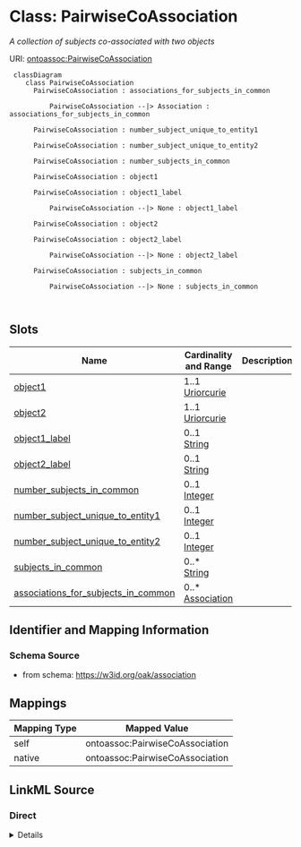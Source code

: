 # Class: PairwiseCoAssociation


_A collection of subjects co-associated with two objects_





URI: [ontoassoc:PairwiseCoAssociation](https://w3id.org/oak/association/PairwiseCoAssociation)




```{mermaid}
 classDiagram
    class PairwiseCoAssociation
      PairwiseCoAssociation : associations_for_subjects_in_common
        
          PairwiseCoAssociation --|> Association : associations_for_subjects_in_common
        
      PairwiseCoAssociation : number_subject_unique_to_entity1
        
      PairwiseCoAssociation : number_subject_unique_to_entity2
        
      PairwiseCoAssociation : number_subjects_in_common
        
      PairwiseCoAssociation : object1
        
      PairwiseCoAssociation : object1_label
        
          PairwiseCoAssociation --|> None : object1_label
        
      PairwiseCoAssociation : object2
        
      PairwiseCoAssociation : object2_label
        
          PairwiseCoAssociation --|> None : object2_label
        
      PairwiseCoAssociation : subjects_in_common
        
          PairwiseCoAssociation --|> None : subjects_in_common
        
      
```




<!-- no inheritance hierarchy -->


## Slots

| Name | Cardinality and Range | Description | Inheritance |
| ---  | --- | --- | --- |
| [object1](object1.md) | 1..1 <br/> [Uriorcurie](Uriorcurie.md) |  | direct |
| [object2](object2.md) | 1..1 <br/> [Uriorcurie](Uriorcurie.md) |  | direct |
| [object1_label](object1_label.md) | 0..1 <br/> [String](String.md) |  | direct |
| [object2_label](object2_label.md) | 0..1 <br/> [String](String.md) |  | direct |
| [number_subjects_in_common](number_subjects_in_common.md) | 0..1 <br/> [Integer](Integer.md) |  | direct |
| [number_subject_unique_to_entity1](number_subject_unique_to_entity1.md) | 0..1 <br/> [Integer](Integer.md) |  | direct |
| [number_subject_unique_to_entity2](number_subject_unique_to_entity2.md) | 0..1 <br/> [Integer](Integer.md) |  | direct |
| [subjects_in_common](subjects_in_common.md) | 0..* <br/> [String](String.md) |  | direct |
| [associations_for_subjects_in_common](associations_for_subjects_in_common.md) | 0..* <br/> [Association](Association.md) |  | direct |









## Identifier and Mapping Information







### Schema Source


* from schema: https://w3id.org/oak/association





## Mappings

| Mapping Type | Mapped Value |
| ---  | ---  |
| self | ontoassoc:PairwiseCoAssociation |
| native | ontoassoc:PairwiseCoAssociation |





## LinkML Source

<!-- TODO: investigate https://stackoverflow.com/questions/37606292/how-to-create-tabbed-code-blocks-in-mkdocs-or-sphinx -->

### Direct

<details>
```yaml
name: PairwiseCoAssociation
description: A collection of subjects co-associated with two objects
from_schema: https://w3id.org/oak/association
slots:
- object1
- object2
- object1_label
- object2_label
- number_subjects_in_common
- number_subject_unique_to_entity1
- number_subject_unique_to_entity2
- subjects_in_common
- associations_for_subjects_in_common

```
</details>

### Induced

<details>
```yaml
name: PairwiseCoAssociation
description: A collection of subjects co-associated with two objects
from_schema: https://w3id.org/oak/association
attributes:
  object1:
    name: object1
    from_schema: https://w3id.org/oak/association
    rank: 1000
    is_a: object
    alias: object1
    owner: PairwiseCoAssociation
    domain_of:
    - PairwiseCoAssociation
    range: uriorcurie
    required: true
  object2:
    name: object2
    from_schema: https://w3id.org/oak/association
    rank: 1000
    is_a: object
    alias: object2
    owner: PairwiseCoAssociation
    domain_of:
    - PairwiseCoAssociation
    range: uriorcurie
    required: true
  object1_label:
    name: object1_label
    from_schema: https://w3id.org/oak/association
    rank: 1000
    alias: object1_label
    owner: PairwiseCoAssociation
    domain_of:
    - PairwiseCoAssociation
  object2_label:
    name: object2_label
    from_schema: https://w3id.org/oak/association
    rank: 1000
    alias: object2_label
    owner: PairwiseCoAssociation
    domain_of:
    - PairwiseCoAssociation
  number_subjects_in_common:
    name: number_subjects_in_common
    from_schema: https://w3id.org/oak/association
    rank: 1000
    alias: number_subjects_in_common
    owner: PairwiseCoAssociation
    domain_of:
    - PairwiseCoAssociation
    range: integer
  number_subject_unique_to_entity1:
    name: number_subject_unique_to_entity1
    from_schema: https://w3id.org/oak/association
    rank: 1000
    alias: number_subject_unique_to_entity1
    owner: PairwiseCoAssociation
    domain_of:
    - PairwiseCoAssociation
    range: integer
  number_subject_unique_to_entity2:
    name: number_subject_unique_to_entity2
    from_schema: https://w3id.org/oak/association
    rank: 1000
    alias: number_subject_unique_to_entity2
    owner: PairwiseCoAssociation
    domain_of:
    - PairwiseCoAssociation
    range: integer
  subjects_in_common:
    name: subjects_in_common
    from_schema: https://w3id.org/oak/association
    rank: 1000
    multivalued: true
    alias: subjects_in_common
    owner: PairwiseCoAssociation
    domain_of:
    - PairwiseCoAssociation
  associations_for_subjects_in_common:
    name: associations_for_subjects_in_common
    from_schema: https://w3id.org/oak/association
    rank: 1000
    multivalued: true
    alias: associations_for_subjects_in_common
    owner: PairwiseCoAssociation
    domain_of:
    - PairwiseCoAssociation
    range: Association

```
</details>